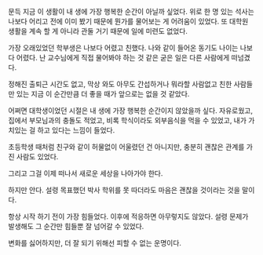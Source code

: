 문득 지금 이 생활이 내 생에 가장 행복한 순간이 아닐까 싶었다. 위로 한 명 있는 석사는 나보다 어리고 전에 이미 봤기 때문에 뭔가를 물어보는 게 어려움이 있었다. 또 대학원 생활을 계속 할 게 아니라 관둘 거기 때문에 일에 미련도 없었다.

가장 오래있었던 학부생은 나보다 어렸고 친했다. 나와 같이 들어온 동기도 나이는 나보다 어렸다. 난 교수님에게 직접 물어봐야 하는 것 같은 굳은 일은 다른 사람에게 떠넘겼다.

정해진 출퇴근 시간도 없고, 막상 와도 아무도 간섭하거나 뭐라할 사람없고 친한 사람들만 있는 지금 이 순간만큼 더 좋을 때가 앞으로는 없을 것 같았다.

어쩌면 대학생이었던 시절은 내 생에 가장 행복한 순간이지 않았을까 싶다. 자유로웠고, 집에서 부모님과의 충돌도 적었고, 비록 학식이라도 외부음식을 먹을 수 있었고, 내가 가치있는 걸 하고 있다는 느낌이 들었다.

초등학생 때처럼 친구와 같이 허물없이 어울렸던 건 아니지만, 충분히 괜찮은 관계를 가진 사람도 있었다.

그리고 그걸 이제 떠나서 새로운 세상을 나아가야 한다.

하지만 안다. 설령 목표했던 박사 학위를 못 따더라도 마음은 괜찮을 것이라는 것을 말이다.

항상 시작 하기 전이 가장 힘들었다. 이후에 적응하면 아무렇지도 않았다. 설령 문제가 발생해도 그 순간만 힘들뿐 잘 넘어갈 수 있었다.

변화를 싫어하지만, 더 잘 되기 위해선 피할 수 없는 운명이다.